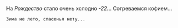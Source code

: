 На *Рождество* стало очень холодно *-22*...
Согреваемся кофием...

    Зима не лето, спасенья нету...